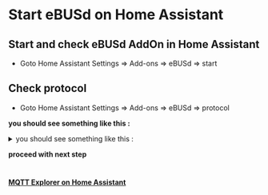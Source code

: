 # Start eBUSd on Home Assistant

## Start and check eBUSd AddOn in Home Assistant
- Goto Home Assistant Settings => Add-ons => eBUSd => start

## Check protocol
- Goto Home Assistant Settings => Add-ons => eBUSd => protocol

**you should see something like this :**

<details>
<summary>you should see something like this :</summary>
s6-rc: info: service s6rc-oneshot-runner: starting
s6-rc: info: service s6rc-oneshot-runner successfully started
s6-rc: info: service fix-attrs: starting
s6-rc: info: service fix-attrs successfully started
s6-rc: info: service legacy-cont-init: starting
s6-rc: info: service legacy-cont-init successfully started
s6-rc: info: service legacy-services: starting
s6-rc: info: service legacy-services successfully started
> ebusd --foreground --mqtthost=core-mosquitto --mqttport=1883 --mqttuser=addons --mqttpass=Noh3ahth2helo5AoX7CheRiaFoo8in7uv1ohyeiphaith6ohquiedaewookie4Ai --scanconfig --mqttjson --configpath=/config/ebusd-configuration/ochsner/1524849 --latency=40 --accesslevel=* --pollinterval=10 --mqttint=/config/ebusd-configuration/mqtt-hassio.cfg --mqttvar="filter-name=" --mqtttopic=ebusd --device=ens:192.168.178.68:9999 --log=all:info
2024-04-25 18:29:21.066 [main notice] ebusd 23.2.p20230716 started with auto scan on device: 192.168.178.68:9999, enhanced
2024-04-25 18:29:21.067 [main info] loading configuration files from /config/ebusd-configuration/ochsner/1524849/
2024-04-25 18:29:21.067 [main info] reading templates /
2024-04-25 18:29:21.070 [main info] read templates in /
2024-04-25 18:29:21.070 [main info] reading file broadcast.csv
2024-04-25 18:29:21.071 [main info] successfully read file broadcast.csv
2024-04-25 18:29:21.071 [main info] reading file 15.24849.csv
2024-04-25 18:29:21.078 [main info] successfully read file 15.24849.csv
2024-04-25 18:29:21.078 [main info] read config files, got 48 messages
2024-04-25 18:29:21.109 [bus notice] device status: resetting
2024-04-25 18:29:21.110 [bus notice] bus started with own address 31/36
2024-04-25 18:29:21.110 [main info] registering data handlers
2024-04-25 18:29:21.110 [mqtt info] mosquitto version 2.0.18 (compiled with 2.0.15)
2024-04-25 18:29:21.119 [main info] registered data handlers
2024-04-25 18:29:21.123 [bus notice] device status: reset, supports info
2024-04-25 18:29:21.133 [bus notice] device status: extra info: firmware 1.1[431e].1[431e], jumpers 0x03
2024-04-25 18:29:21.146 [bus notice] signal acquired
2024-04-25 18:29:21.146 [bus info] poll cmd: 311506210477840008
2024-04-25 18:29:21.196 [bus info] arbitration delay 7 - 7 micros
2024-04-25 18:29:21.204 [bus info] send/receive symbol latency 7 - 7 ms
2024-04-25 18:29:21.222 [bus info] send/receive symbol latency 7 - 9 ms
2024-04-25 18:29:21.247 [bus info] send/receive symbol latency 6 - 9 ms
2024-04-25 18:29:21.288 [bus info] send/receive symbol latency 6 - 20 ms
2024-04-25 18:29:21.363 [bus notice] new master 10, master count 2
2024-04-25 18:29:21.363 [update info] sent MS cmd: 311506210477840008 / 0a02800d02e80300004101
2024-04-25 18:29:21.363 [update notice] sent poll-read heating Istwert Heizkreis Vorlauftemp. 00-002 QQ=31: 2;0;0d;°C;100.0;0.0;32.1
2024-04-25 18:29:21.524 [mqtt notice] connection established
2024-04-25 18:29:21.539 [mqtt info] received set topic for heating Fusspunkt Vorlauftemp. Heizen 03-001
2024-04-25 18:29:21.539 [bus info] send message: 311006230603810048f000
....
</details>


**proceed with next step** 
#
**[MQTT Explorer on Home Assistant](mqtt_explorer.md)**


